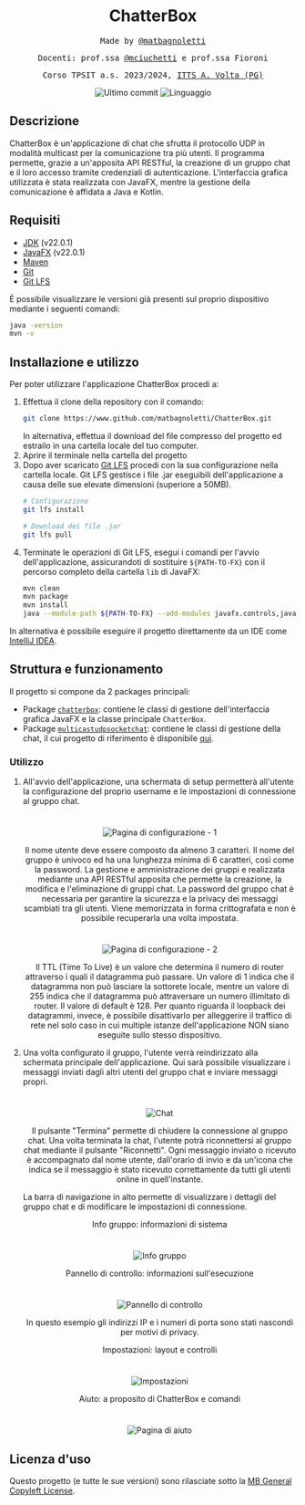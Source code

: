 <h1 align="center">ChatterBox</h1>

<p align="center" style="font-family: monospace">Made by <a href="https://github.com/matbagnoletti">@matbagnoletti</a></p>
<p align="center" style="font-family: monospace">Docenti: prof.ssa <a href="https://github.com/mciuchetti">@mciuchetti</a> e prof.ssa Fioroni</p>
<p align="center" style="font-family: monospace">Corso TPSIT a.s. 2023/2024, <a href="https://www.avoltapg.edu.it/">ITTS A. Volta (PG)</a></p>
<p align="center">
    <img src="https://img.shields.io/github/last-commit/matbagnoletti/ChatterBox?style=for-the-badge" alt="Ultimo commit">
    <img src="https://img.shields.io/github/languages/top/matbagnoletti/ChatterBox?style=for-the-badge" alt="Linguaggio">
</p>

## Descrizione
ChatterBox è un'applicazione di chat che sfrutta il protocollo UDP in modalità multicast per la comunicazione tra più utenti. Il programma permette, grazie a un'apposita API RESTful, la creazione di un gruppo chat e il loro accesso tramite credenziali di autenticazione.
L'interfaccia grafica utilizzata è stata realizzata con JavaFX, mentre la gestione della comunicazione è affidata a Java e Kotlin.

## Requisiti
- [JDK](https://www.oracle.com/it/java/technologies/downloads/) (v22.0.1)
- [JavaFX](https://openjfx.io/) (v22.0.1)
- [Maven](https://maven.apache.org/download.cgi)
- [Git](https://git-scm.com/downloads)
- [Git LFS](https://git-lfs.com/)

È possibile visualizzare le versioni già presenti sul proprio dispositivo mediante i seguenti comandi:
```bash
java -version
mvn -v
```

## Installazione e utilizzo
Per poter utilizzare l'applicazione ChatterBox procedi a:
1. Effettua il clone della repository con il comando:
   ```bash
   git clone https://www.github.com/matbagnoletti/ChatterBox.git
   ```
   In alternativa, effettua il download del file compresso del progetto ed estrailo in una cartella locale del tuo computer.
2. Aprire il terminale nella cartella del progetto
3. Dopo aver scaricato [Git LFS](https://git-lfs.com/) procedi con la sua configurazione nella cartella locale. Git LFS gestisce i file .jar eseguibili dell'applicazione a causa delle sue elevate dimensioni (superiore a 50MB).
   ```bash
   # Configurazione
   git lfs install
   
   # Download dei file .jar
   git lfs pull
   ```
4. Terminate le operazioni di Git LFS, esegui i comandi per l'avvio dell'applicazione, assicurandoti di sostituire <code>${PATH-TO-FX}</code> con il percorso completo della cartella <code>lib</code> di JavaFX: 
   ```bash
   mvn clean
   mvn package
   mvn install
   java --module-path ${PATH-TO-FX} --add-modules javafx.controls,javafx.fxml,javafx.web,javafx.graphics -cp .\target\ChatterBox-2.0.0-shaded.jar edu.avolta.tpsit.chatterbox.ChatterBox
   ```

In alternativa è possibile eseguire il progetto direttamente da un IDE come [IntelliJ IDEA](https://www.jetbrains.com/idea/).

## Struttura e funzionamento
Il progetto si compone da 2 packages principali:

- Package [`chatterbox`](src/main/kotlin/edu/avolta/tpsit/chatterbox): contiene le classi di gestione dell'interfaccia grafica JavaFX e la classe principale `ChatterBox`.
- Package [`multicastudpsocketchat`](src/main/kotlin/edu/avolta/tpsit/multicastudpsocketchat): contiene le classi di gestione della chat, il cui progetto di riferimento è disponibile [qui](https://www.github.com/matbagnoletti/MulticastUDPSocketChat).

### Utilizzo
1. All'avvio dell'applicazione, una schermata di setup permetterà all'utente la configurazione del proprio username e le impostazioni di connessione al gruppo chat.
   <div align="center">
      <img src="screenshot/setup-1.PNG" style="max-width: 600px; margin-top: 1.5rem" alt="Pagina di configurazione - 1">
      <p>Il nome utente deve essere composto da almeno 3 caratteri. Il nome del gruppo è univoco ed ha una lunghezza minima di 6 caratteri, così come la password. La gestione e amministrazione dei gruppi e realizzata mediante una API RESTful apposita che permette la creazione, la modifica e l'eliminazione di gruppi chat. La password del gruppo chat è necessaria per garantire la sicurezza e la privacy dei messaggi scambiati tra gli utenti. Viene memorizzata in forma crittografata e non è possibile recuperarla una volta impostata.</p>
   </div>

   <div align="center">
      <img src="screenshot/setup-2.PNG" style="max-width: 600px; margin-top: 1.5rem" alt="Pagina di configurazione - 2">
      <p>Il TTL (Time To Live) è un valore che determina il numero di router attraverso i quali il datagramma può passare. Un valore di 1 indica che il datagramma non può lasciare la sottorete locale, mentre un valore di 255 indica che il datagramma può attraversare un numero illimitato di router. Il valore di default è 128. Per quanto riguarda il loopback dei datagrammi, invece, è possibile disattivarlo per alleggerire il traffico di rete nel solo caso in cui multiple istanze dell'applicazione NON siano eseguite sullo stesso dispositivo.</p>
   </div>

2. Una volta configurato il gruppo, l'utente verrà reindirizzato alla schermata principale dell'applicazione. Qui sarà possibile visualizzare i messaggi inviati dagli altri utenti del gruppo chat e inviare messaggi propri.
   <div align="center">
      <img src="screenshot/chat-1.PNG" style="max-width: 600px; margin-top: 1.5rem" alt="Chat">
      <p>Il pulsante "Termina" permette di chiudere la connessione al gruppo chat.
   Una volta terminata la chat, l'utente potrà riconnettersi al gruppo chat mediante il pulsante "Riconnetti".
   Ogni messaggio inviato o ricevuto è accompagnato dal nome utente, dall'orario di invio e da un'icona che indica se il messaggio è stato ricevuto correttamente da tutti gli utenti online in quell'instante.</p>
   </div>

   La barra di navigazione in alto permette di visualizzare i dettagli del gruppo chat e di modificare le impostazioni di connessione.
   <div align="center">
      <p>Info gruppo: informazioni di sistema</p>
      <img src="screenshot/chat-2.PNG" style="max-width: 600px; margin-top: 1.5rem" alt="Info gruppo">
   </div>

   <div align="center">
      <p>Pannello di controllo: informazioni sull'esecuzione</p>
      <img src="screenshot/chat-3.PNG" style="max-width: 600px; margin-top: 1.5rem" alt="Pannello di controllo">
      <p>In questo esempio gli indirizzi IP e i numeri di porta sono stati nascondi per motivi di privacy.</p>
   </div>
   
   <div align="center">
      <p>Impostazioni: layout e controlli</p>
      <img src="screenshot/chat-4.PNG" style="max-width: 600px; margin-top: 1.5rem" alt="Impostazioni">
   </div>
   
   <div align="center">
      <p>Aiuto: a proposito di ChatterBox e comandi</p>
      <img src="screenshot/chat-5.PNG" style="max-width: 600px; margin-top: 1.5rem" alt="Pagina di aiuto">
   </div>

## Licenza d'uso
Questo progetto (e tutte le sue versioni) sono rilasciate sotto la [MB General Copyleft License](LICENSE).
